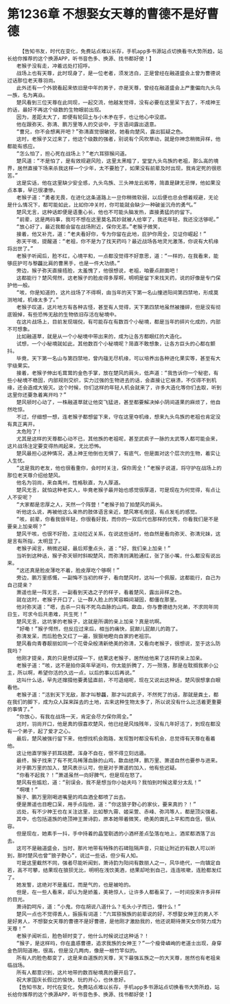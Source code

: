 # 第1236章 不想娶女天尊的曹德不是好曹德
        【告知书友，时代在变化，免费站点难以长存，手机app多书源站点切换看书大势所趋，站长给你推荐的这个换源APP，听书音色多、换源、找书都好使！】
       老猴子没有走，冲着远处打招呼。
       战场上也有天尊，此时现身了，是一位老者，须发洁白，正是曾经在融道盛会上曾为曹德说过话那位老天尊羽尚。
       此外还有一个外貌看起来依旧是中年的男子，亦是天尊，曾经在融道盛会上严重偏向九头鸟一族，名为离焱。
       楚风看到三位天尊在此同现，一起交流，他越发觉得，没有必要在这里呆下去了，不成神王的话，最好不再这个级数的生物眼前出现。
       因为，差距太大了，即便有轮回土与小木矛在手，也让他心中没底。
       他在跟弥天、弥清、鹏万里等人的交谈中，于言语间露出退意。
       “曹兄，你不会想离开吧？”弥清直觉很敏锐，她看向楚风，露出狐疑之色。
       这时，老猴子又过来了，他这个级数的强者，别说有个风吹草动，就是你神念稍微异样，他都能有感应。
       “怎么怕了，担心死在战场上？”老六耳猕猴问道。
       楚风道：“不是怕了，是有效规避风险，这里太黑暗了，堂堂九头鸟族的老祖，那么高的境界，居然直接下场来杀我这样一个少年，太不要脸了，如果没有前辈及时出现，我肯定死的很悲苦。”
       这是实话，他在这里缺少安全感，九头鸟族、三头神龙云拓等，简直是肆无忌惮，他如果没点本事，早已很凄惨。
       老猴子道：“勇者无畏，在进化这条道路上一旦你稍微软弱，以后便也总会想着规避，无论是什么情况下，都可能如此，比如你冲关时，你可能就会缺少一种破釜沉舟的勇气。”
       楚风无言，这种话即便是语重心长，他也不可能头脑发热，直接勇猛的的留下。
       “前辈，这是两码事，我可不想在这里莫名其妙就被人给宰了，我还年轻，我还没活够呢。”
       “放心好了，最近我都会留在战场附近，保你无恙。”老猴子微笑，
       接着，他又补充，道：“老夫看好你，专为你留在此地，庇护你周全，见证你崛起！”
       弥天干咳，提醒道：“老祖，你不是为了找天药吗？最近战场各地灵光激荡，你说有大机缘将出世了。”
       老猴子听闻后，脸不红，心境平和，一点都没觉得不好意思，道：“一样的，在我看来，能够庇护可与黎龘比肩的曹黑手，也是一件大功绩。”
       旁边，猴子弥天直接捂脸，太羞愧了，他很想说，老祖，咱要点颜面吧！
       这都能行？楚风愕然，这老猴子的脸皮得多厚啊，明明是留下来找天药，说的好像是专门保护他一般。
       “咳，你是知道的，这片战场了不得啊，由当年的天下第一名山撞进阳间第四禁地，形成莫测地域，机缘太多了。”
       老猴子叹道，这片地方有各种古怪，甚至有人觉得，天下第四禁地虽然被撞碎，但是没有彻底毁掉，有些恐怖无敌的生物依旧存活在秘境中。
       在这片战场上，目前发现端倪，有可能存在有数百个小秘境，都是当年的碎片化成的，内部不可想象。
       比如融道草，就是从一个小秘境中带出来的，成为让各方都眼红的大造化。
       试想，一个小秘境就如此，其他数百个小秘境呢？简直不敢想象，让各方巨头的心都在颤抖。
       毕竟，天下第一名山与第四禁地，曾内蕴无尽机缘，可以培养出各种进化果实等，甚至有大宇级果实。
       接着，老猴子伸出毛茸茸的金色手掌，放在楚风的肩头，低声道：“我告诉你一个秘密，有些小秘境不稳固，内部规则交织，实力过强的生物进去的话，会直接让它崩溃，不仅得不到机缘，还会造成大毁灭。这个时候，你们这样的年轻人机会就来了，许多大造化等你们去取，听到这里你还要急着离开吗？”
       楚风顿时心动了，一株融道草就让他突飞猛进，甚至都要解决掉小阴间道果的麻烦了，他自然吃惊。
       不过，仔细想一想，连老猴子都想留下来，守在这里夺机缘，想来九头鸟族的老祖也肯定没有真正离开。
       太危险了！
       尤其是这样的天尊都心动不已，其他族的老祖呢，甚至武疯子一脉的太武等人都可能会来，这片战场注定要变得热闹起来，无比恐怖。
       楚风最担心这种情况，遇上神王他倒也无惧了，有底气，但是面对这个层次的生物，着实让人生忧。
       “这是我的老友，他也很看重你，会时时关注，保你周全！”老猴子说道，将守护在战场上的那位老天尊介绍给楚风。
       他名为羽尚，来自禹州，性格耿直，为人厚道。
       楚风无言，就怕这种老实人，毕竟老猴子最开始也感觉很厚道，可是现在为何觉得，有点让人不安呢？
       “大家都是忠厚之人，天然一个阵营！”老猴子拍了拍楚风的肩头。
       听他这么说，再被他这么亲热的肢体语言亲近，楚风寒毛倒竖，有点发毛的感觉。
       “咳，前辈，你看我很年轻，你很看好我，而你的一双后代也那样的优秀，你看我们是不是要亲上加亲啊？”
       楚风干咳，也很不好脸，主动拉近关系，在说这些话时，他自然是看向弥天、弥清兄妹，这是言有所指，太明显了。
       老猴子闻言，稍微迟疑，最后郑重点头，道：“好，我们亲上加亲！”
       当听到这种话，猴子弥天顿时斜睨楚风，而弥清则满脸通红，张了张小嘴，什么都没有说出来。
       “这还真是脸皮薄吃不着，脸皮厚吃个够啊！”
       旁边，鹏万里感慨，一副悔不当初的样子，看向楚风时，这叫一个佩服，这都能行，自己为自己提亲？
       萧遥也是一阵无言，一副看到天选之子的样子，看着楚风，露出异样之色。
       就在这时，老猴子开口了，让一群人脸上的笑容瞬间凝固，都僵在那里。
       他对弥天道：“嗯，去杀一只有不死鸟血脉的山鸡，歃血，你与曹德结为兄弟，不求同年同日生，可求今后共患难，共生死！”
       楚风无言，这坑爹的老猴子，这就是所谓的亲上加亲？真是坑啊。
       “好嘞！”猴子愕然，但反应过来后，相当的痛快，屁颠儿屁颠儿的跑了。
       弥清发呆，而后脸色又红了一遍，狠狠地瞪向自家的老祖宗。
       楚风看向青春靓丽如同一个花骨朵般清新绝美的弥清，又看向老猴子，很想说，至于这么防我吗？
       他刚才提亲，真的只是想试探一下，结果这老猴子，居然给他来了这样的亲上加亲。
       老猴子道：“咳，这不是拍你英年早逝吗，你太能折腾了，万一殒落，那是在耽搁我家小公主，所以啊，希望你活的久远一点，以后的事以后再说。”
       这叫什么话，早先还撺掇他要勇猛直前，不可退缩呢，现在又说出这种话，楚风很想拿白眼看他。
       老猴子道：“活到天下无敌，那才叫黎龘，那才叫武疯子，不然死了的话，那就是粪土，都在我们的脚下，成为众人踩来踩去的土地，古来这种生物太多了，所以说没有什么比活着更重要的事情了。”
       “你放心，有我在战场一天，肯定会尽力保你周全。”
       这时，羽尚开口，他是真的很喜欢楚风，他已经是风烛残年，没有几年好活了，到现在都没有一个弟子，起了爱才之心。
       最后，楚风被强行留下来，他想找机会跑路，发现暂时都没有机会，总觉得有天尊在看着他。
       这让他直学猴子抓耳挠腮，浑身不自在，恨不得立刻远遁。
       最终，猴子找来了有不死鸟稀薄血脉的山鸡，歃血结拜，鹏万里、萧遥自然也要参与进来。
       对于鹏万里的加入，楚风表示认可，但是对于萧遥的加入，他有些迟疑。
       “你看不起我？！”萧遥虽然一向好脾气，但是现在怒了。
       楚风有些尴尬，道：“别误会，我不是想当你小姑夫吗？我怕到时候这辈分太乱！”
       “啊噗！”
       猴子、鹏万里刚喝进嘴里的鸡血酒全都喷了出去。
       便是萧遥也目瞪口呆，用手点指他，道：“你这狼子野心的家伙，要来真的？！”
       远处，有不少神王也在关注这里，比如黎九霄、姬采萱、赤峰、弥鸿等人，都是顶尖强者。
       其中，也包括道族的绝顶神王萧诗韵，原本她带着微笑，绝美的面孔上平和而自信，很从容。
       但是现在，她素手一抖，手中持着的晶莹剔透的小酒杯差点坠落在地上，酒浆都洒落了出去。
       这可不是融道盛会，当时，那片地带有特殊的石碑阻隔声音，只能让附近的有数人可以听到，那时楚风也曾“狼子野心”，说过一些话，但少有人知。
       可是这里截然不同，强者尽能听闻到，萧诗韵为阳间有数丽人之一，风华绝代，一向镇定自若，高不可攀，结果现在狼狈无比，明明在浅饮美酒，结果却呛到自己，连连咳嗽，连脸都发红了。
       她发誓，这绝对不是羞红，而是气的，也是被呛的。
       但是，在一些人看来，却认为是娇羞，美艳惊人，让许多人都看呆了，一时间投来许多异样的目光。
       萧诗韵呵斥，道：“小鬼，你在胡说八道什么？毛头小子而已，懂什么！”
       楚风一点也不觉得丢人，振振有词道：“六耳猕猴族的前辈说的好，不想娶女神王的男人不是好男人，不想娶女天尊的曹德不是好曹德，是他刚才激励我的，他还说期待萧天女你努力成为天尊！”
       老猴子闻听后，脸色顿时变了，他什么时候说过这种话？！
       “猴子，是这样吗，你在蛊惑曹德，追求我族的女神王？”一个瘦骨嶙峋的老道士出现，身穿金色阴阳道袍，很高，但是没几两肉，像是一根竹竿似的。
       所有人的脸色都变了，这是来自道族的天尊，天下最强五族之一的大天尊，居然也有老祖亲临战场。
       所有人都意识到，这片地带的数百秘境真的要开启了。
       祝大家国庆长假过的愉快，玩的开心，也休息好。
       【告知书友，时代在变化，免费站点难以长存，手机app多书源站点切换看书大势所趋，站长给你推荐的这个换源APP，听书音色多、换源、找书都好使！】